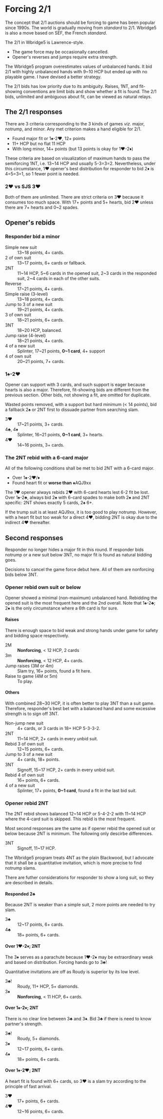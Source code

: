 Forcing 2/1
===========
The concept that 2/1 auctions should be forcing to game has been popular since
1990s.  The world is gradually moving from *standard* to 2/1.  Wbridge5 is also
a move based on SEF, the French *standard*.  

The 2/1 in Wbridge5 is Lawrence-style.

* The game force may be occasionally cancelled.
* Opener's reverses and jumps require extra strength.

The Wbridge5 program overestimates values of unbalanced hands.  It bid 2/1 with
highly unbalanced hands with 9~10 HCP but ended up with no playable game.  I
have devised a better strategy.

The 2/1 bids has low priority due to its ambiguity.  Raises, 1NT, and
fit-showing conventions are limit bids and show whether a fit is found.  The
2/1 bids, unlimited and ambiguous about fit, can be viewed as natural relays.

The 2/1 responses
-----------------
There are 3 criteria corresponding to the 3 kinds of games *viz.* major,
notrump, and minor.  Any met criterion makes a hand eligible for 2/1.

* Found major fit or 1♠-2♥, 12+ points
* 11+ HCP but no flat 11 HCP
* With long minor, 14+ points (but 13 points is okay for 1♥-2♦)

These criteria are based on visualization of maximum hands to pass the
semiforcing 1NT, i.e. 13~14 HCP and usually 5-3=3=2.  Nevertheless, under this
circumstance, 1♥ opener's best distribution for responder to bid 2♦ is 4=5=3=1,
so 1 fewer point is needed.

### 2♥ vs SJS 3♥ ###
Both of them are unlimited.  There are strict criteria on 3♥ because it
consumes too much space.  With 17+ points and 5+ hearts, bid 2♥ unless there
are 7+ hearts and 0~2 spades.

Opener's rebids
---------------
### Responder bid a minor ###
<dl>
  <dt>Simple new suit</dt>
  <dd>13~18 points, 4+ cards.</dd>

  <dt>2 of own suit</dt>
  <dd>13~17 points, 6+ cards or fallback.</dd>

  <dt>2NT</dt>
  <dd>11~14 HCP, 5~6 cards in the opened suit, 2~3 cards in the responded suit, 2~4 cards in each of the other suits.</dd>

  <dt>Reverse</dt>
  <dd>17~21 points, 4+ cards.</dd>

  <dt>Simple raise (3-level)</dt>
  <dd>13~18 points, 4+ cards.</dd>

  <dt>Jump to 3 of a new suit</dt>
  <dd>19~21 points, 4+ cards.</dd>

  <dt>3 of own suit</dt>
  <dd>18~21 points, 6+ cards.</dd>

  <dt>3NT</dt>
  <dd>18~20 HCP, balanced.</dd>

  <dt>Jump raise (4-level)</dt>
  <dd>18~21 points, 4+ cards.</dd>

  <dt>4 of a new suit</dt>
  <dd>Splinter, 17~21 points, <strong>0~1 card</strong>, 4+ support</dd>

  <dt>4 of own suit</dt>
  <dd>20~21 points, 7+ cards.</dd>
</dl>

### 1♠-2♥ ###
Opener can support with 3 cards, and such support is eager because hearts is
also a major.  Therefore, fit-showing bids are different from the previous
section.  Other bids, not showing a fit, are omitted for duplicate.

Wasted points removed, with a support but hard minimum (< 14 points), bid a
fallback 2♠ or 2NT first to dissuade partner from searching slam.

<dl>
  <dt>3♥</dt>
  <dd>17~21 points, 3+ cards.</dd>

  <dt>4♣, 4♦</dt>
  <dd>Splinter, 16~21 points, <strong>0~1 card</strong>, 3+ hearts.</dd>

  <dt>4♥</dt>
  <dd>14~16 points, 3+ cards.</dd>
</dl>

### The 2NT rebid with a 6-card major ###
All of the following conditions shall be met to bid 2NT with a 6-card major.

* Over 1♠-2♥/♦
* Found heart fit or **worse than** ♠AQJ9xx

The 1♥ opener always rebids 2♥ with 6-card hearts lest 6-2 fit be lost.
Over 1♠-2♣, always bid 2♠ with 6-card spades to make both 2♠ and 2NT specific:
2NT shows exactly 5 cards, 2♠ 6+.

If the trump suit is at least AQJ9xx, it is too good to play notrump.  However,
with a heart fit but too weak for a direct 4♥, bidding 2NT is okay due to the
indirect 4♥ thereafter.

Second responses
----------------
Responder no longer hides a major fit in this round.  If responder bids notrump
or a new suit below 3NT, no major fit is found as natural bidding goes.

Decisions to cancel the game force debut here.  All of them are nonforcing bids
below 3NT.

### Opener rebid own suit or below ###
Opener showed a minimal (non-maximum) unbalanced hand.  Rebidding the opened
suit is the most frequent here and the 2nd overall.  Note that 1♠-2♣; 2♠ is the
only circumstance where a 6th card is for sure.

#### Raises ####
There is enough space to bid weak and strong hands under game for safety and
bidding space respectively.

<dl>
  <dt>2M</dt>
  <dd><strong>Nonforcing</strong>, < 12 HCP, 2 cards</dd>

  <dt>3m</dt>
  <dd><strong>Nonforcing</strong>, < 12 HCP, 4+ cards.</dd>

  <dt>Jump raises (3M or 4m)</dt>
  <dd>Slam try, 16+ points, found a fit here.</dd>

  <dt>Raise to game (4M or 5m)</dt>
  <dd>To play.</dd>
</dl>

#### Others ####
With combined 28~30 HCP, it is often better to play 3NT than a suit game.
Therefore, responder's best bet with a balanced hand and some excessive
strength is to sign off 3NT.

<dl>
  <dt>Non-jump new suit</dt>
  <dd>4+ cards, or 3 cards in 18+ HCP 5-3-3-2.</dd>

  <dt>2NT</dt>
  <dd>11~14 HCP, 2+ cards in every unbid suit.</dd>

  <dt>Rebid 3 of own suit</dt>
  <dd>12~15 points, 6+ cards.</dd>

  <dt>Jump to 3 of a new suit</dt>
  <dd>4+ cards, 18+ points.</dd>

  <dt>3NT</dt>
  <dd>Signoff, 15~17 HCP, 2+ cards in every unbid suit.</dd>

  <dt>Rebid 4 of own suit</dt>
  <dd>16+ points, 6+ cards.</dd>

  <dt>4 of a new suit</dt>
  <dd>Splinter, 17+ points, <strong>0~1 card</strong>, found a fit in the last bid suit.</dd>
</dl>

### Opener rebid 2NT ###
The 2NT rebid shows balanced 12~14 HCP or 5-4-2-2 with 11~14 HCP where the
4-card suit is skipped.  This rebid is the most frequent.

Most second responses are the same as if opener rebid the opened suit or below
because 2NT is minimum.  The following only descirbe differences.

<dl>
  <dt>3NT</dt>
  <dd>Signoff, 11~17 HCP.</dd>
</dl>

The Wbridge5 program treats 4NT as the plain Blackwood, but I advocate that it
shall be a quantitative invitation, which is more precise to find notrump
slams.

There are futher considerations for responder to show a long suit, so they are
described in details.

#### Responded 2♣ ####
Because 2NT is weaker than a simple suit, 2 more points are needed to try slam.

<dl>
  <dt>3♣</dt>
  <dd>12~17 points, 6+ cards.</dd>

  <dt>4♣</dt>
  <dd>18+ points, 6+ cards.</dd>
</dl>

#### Over 1♥-2♦; 2NT ####
The 3♦ serves as a parachute because 1♥-2♦ may be extraordinary weak and based
on distribution.  Forcing hands go to 3♣!

Quantitative invitations are off as Roudy is superior by its low level.

<dl>
  <dt>3♣!</dt>
  <dd>Roudy, 11+ HCP, 5+ diamonds.</dd>

  <dt>3♦</dt>
  <dd><strong>Nonforcing</strong>, < 11 HCP, 6+ cards.</dd>
</dl>

#### Over 1♠-2♦; 2NT ####
There is no clear line between 3♣ and 3♦.  Bid 3♣ if there is need to know
partner's strength.

<dl>
  <dt>3♣!</dt>
  <dd>Roudy, 5+ diamonds.</dd>

  <dt>3♦</dt>
  <dd>12~17 points, 6+ cards.</dd>

  <dt>4♦</dt>
  <dd>18+ points, 6+ cards.</dd>
</dl>

#### Over 1♠-2♥; 2NT ####
A heart fit is found with 6+ cards, so 3♥ is a slam try according to the
principle of fast arrival.

<dl>
  <dt>3♥</dt>
  <dd>17+ points, 6+ cards.</dd>

  <dt>4♥</dt>
  <dd>12~16 points, 6+ cards.</dd>
</dl>
